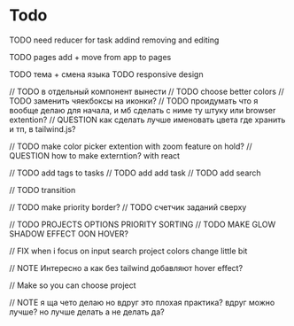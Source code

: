 # Todo

TODO need reducer for task addind removing and editing

TODO pages add + move from app to pages

TODO тема + смена языка
TODO responsive design

// TODO в отдельный компонент вынести
// TODO choose better colors
// TODO заменить чяекбоксы на иконки?
// TODO проидумать что я вообще делаю для начала, и мб сделать с ниме ту штуку или browser extention?
// QUESTION как сделать лучше именовать цвета где хранить и тп, в tailwind.js?

// TODO make color picker extention with zoom feature on hold?
// QUESTION how to make externtion? with react

// TODO add tags to tasks
// TODO add add task
// TODO add search

// TODO transition

// TODO make priority border?
// TODO счетчик заданий сверху


// TODO PROJECTS OPTIONS PRIORITY SORTING
// TODO MAKE GLOW SHADOW EFFECT OON HOVER?

// FIX when i focus on input search project colors change little bit

// NOTE Интересно а как без tailwind добавляют hover effect?


// Make so you can choose project

// NOTE я ща чето делаю но вдруг это плохая практика? вдруг можно лучше? но лучше делать а не делать да?